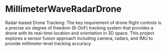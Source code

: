 # MillimeterWaveRadarDrone
Radar-based Drone Tracking: The key requirement of drone flight controls is a precise six degree of freedom (6-DoF) tracking system that provides a drone with its real-time location and orientation in 3D space. This project explores a sensor fusion approach including camera, radars, and IMU to provide millimeter-level tracking accuracy.
